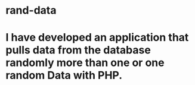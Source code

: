 # rand-data
# I have developed an application that pulls data from the database randomly more than one or one random Data with PHP.
